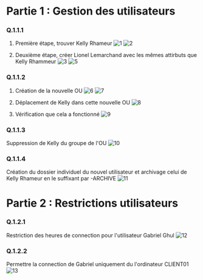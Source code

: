# Partie 1 : Gestion des utilisateurs

### Q.1.1.1
1. Première étape, trouver Kelly Rhameur
![1](https://github.com/user-attachments/assets/7299710a-18a7-45d4-8627-6eba31aa2778)
![2](https://github.com/user-attachments/assets/59d8c6e3-b23d-40db-9e24-3d25df650bd0)

2. Deuxième étape, créer Lionel Lemarchand avec les mêmes attirbuts que Kelly Rhammeur
![3](https://github.com/user-attachments/assets/15c1d295-a45b-44ea-982c-b9e941e6085e)
![5](https://github.com/user-attachments/assets/e44451bd-198c-441b-bb9d-190e4fec7233)


### Q.1.1.2
1. Création de la nouvelle OU
![6](https://github.com/user-attachments/assets/63e7af30-e0f6-4233-b497-d0399dd9e5bc)
![7](https://github.com/user-attachments/assets/87a60a92-37d9-4a28-a66f-e9117ff41910)

2. Déplacement de Kelly dans cette nouvelle OU
![8](https://github.com/user-attachments/assets/0ab2dcb7-4270-4db7-af24-6d1941620163)

3. Vérification que cela a fonctionné
![9](https://github.com/user-attachments/assets/eda38bbd-f2fc-43ab-9fdb-c191f1599ce1)


### Q.1.1.3
Suppression de Kelly du groupe de l'OU
![10](https://github.com/user-attachments/assets/aa519a5d-5f92-487f-b492-0f65af7333bb)


### Q.1.1.4
Création du dossier individuel du nouvel utilisateur et archivage celui de Kelly Rhameur en le suffixant par -ARCHIVE
![11](https://github.com/user-attachments/assets/64e474ed-13ef-4284-ab7c-84e925a1c4f1)



# Partie 2 : Restrictions utilisateurs

### Q.1.2.1
Restriction des heures de connection pour l'utilisateur Gabriel Ghul
![12](https://github.com/user-attachments/assets/57808364-cd7d-4c96-9bca-1eef629a97df)


### Q.1.2.2
Permettre la connection de Gabriel uniquement du l'ordinateur CLIENT01
![13](https://github.com/user-attachments/assets/cdd980f0-4960-4522-b34b-666fab7d5393)




